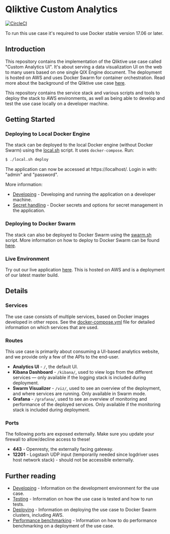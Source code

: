 # Qliktive Custom Analytics

[![CircleCI](https://circleci.com/gh/qlik-ea/qliktive-custom-analytics.svg?style=svg&circle-token=087152b4808d5373a8dcbbe82c2ff352e463a3a2)](https://circleci.com/gh/qlik-ea/qliktive-custom-analytics)

To run this use case it's required to use Docker stable version 17.06 or later.

## Introduction

This repository contains the implementation of the Qliktive use case called "Custom Analytics UI".
It's about serving a data visualization UI on the web to many users based on one single QIX Engine document.
The deployment is hosted on AWS and uses Docker Swarm for container orchestration. Read more about the background of the
Qliktive use case [here](https://github.com/qlik-ea/info/).

This repository contains the service stack and various scripts and tools to deploy the stack to AWS environments,
as well as being able to develop and test the use case locally on a developer machine.

## Getting Started

### Deploying to Local Docker Engine

The stack can be deployed to the local Docker engine (without Docker Swarm) using the
[local.sh](./local.sh) script. It uses `docker-compose`. Run:

```sh
$ ./local.sh deploy
```

The application can now be accessed at https://localhost/. Login in with: "admin" and "password".

More information:

- [Developing](./docs/developing.md) - Developing and running the application on a developer machine.
- [Secret handling](./docs/secrets.md) - Docker secrets and options for secret management in the application.

### Deploying to Docker Swarm

The stack can also be deployed to Docker Swarm using the [swarm.sh](./swarm.sh) script. More information on how to
deploy to Docker Swarm can be found [here](./docs/deploying-swarm.md).

### Live Environment

Try out our live application [here](https://ca.qliktive.com/). This is hosted on AWS and is a deployment of our latest
master build.

## Details

### Services

The use case consists of multiple services, based on Docker images developed in other repos.
See the [docker-compose.yml](docker-compose.yml) file for detailed information on which services that are used.

### Routes

This use case is primarily about consuming a UI-based analytics website, and we provide only a few of the APIs to the
end-user.

* **Analytics UI** - `/`, the default UI.
* **Kibana Dashboard** - `/kibana/`, used to view logs from the different services — only available if the logging
    stack is included during deployment.
* **Swarm Visualizer** - `/viz/`, used to see an overview of the deployment, and where services are running.
    Only available in Swarm mode.
* **Grafana** - `/grafana/`, used to see an overview of monitoring and performance of the deployed services.
    Only available if the monitoring stack is included during deployment.

### Ports

The following ports are exposed externally. Make sure you update your firewall to allow/decline access to these!

* **443** - Openresty, the externally facing gateway.
* **12201** - Logstash UDP input (temporarily needed since logdriver uses host network stack) -
    should not be accessible externally.

## Further reading

* [Developing](./docs/developing.md) - Information on the development environment for the use case.
* [Testing](./docs/testing.md) - Information on how the use case is tested and how to run tests.
* [Deploying](./docs/deploying-swarm.md) - Information on deploying the use case to Docker Swarm clusters,
    including AWS.
* [Performance benchmarking](./docs/performance.md) - Information on how to do performance benchmarking on a deployment
    of the use case.
